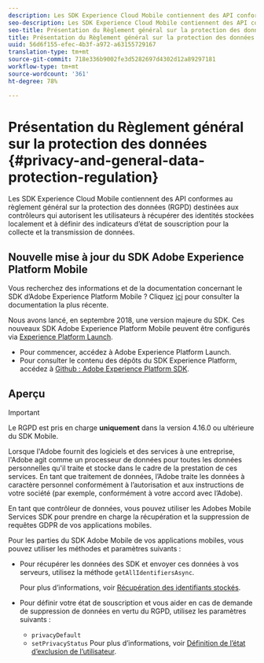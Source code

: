 ```yaml
---
description: Les SDK Experience Cloud Mobile contiennent des API conformes au règlement général sur la protection des données (RGPD) destinées aux contrôleurs qui autorisent les utilisateurs à récupérer des identités stockées localement et à définir des indicateurs d’état de souscription pour la collecte et la transmission de données.
seo-description: Les SDK Experience Cloud Mobile contiennent des API conformes au règlement général sur la protection des données (RGPD) destinées aux contrôleurs qui autorisent les utilisateurs à récupérer des identités stockées localement et à définir des indicateurs d’état de souscription pour la collecte et la transmission de données.
seo-title: Présentation du Règlement général sur la protection des données
title: Présentation du Règlement général sur la protection des données
uuid: 56d6f155-efec-4b3f-a972-a63155729167
translation-type: tm+mt
source-git-commit: 718e336b9002fe3d5282697d4302d12a89297181
workflow-type: tm+mt
source-wordcount: '361'
ht-degree: 78%

---
```



# Présentation du Règlement général sur la protection des données {#privacy-and-general-data-protection-regulation}

Les SDK Experience Cloud Mobile contiennent des API conformes au règlement général sur la protection des données (RGPD) destinées aux contrôleurs qui autorisent les utilisateurs à récupérer des identités stockées localement et à définir des indicateurs d’état de souscription pour la collecte et la transmission de données.

## Nouvelle mise à jour du SDK Adobe Experience Platform Mobile

Vous recherchez des informations et de la documentation concernant le SDK d’Adobe Experience Platform Mobile ? Cliquez [ici](https://aep-sdks.gitbook.io/docs/) pour consulter la documentation la plus récente.

Nous avons lancé, en septembre 2018, une version majeure du SDK. Ces nouveaux SDK Adobe Experience Platform Mobile peuvent être configurés via [Experience Platform Launch](https://www.adobe.com/fr/experience-platform/launch.html).

* Pour commencer, accédez à Adobe Experience Platform Launch.
* Pour consulter le contenu des dépôts du SDK Experience Platform, accédez à [Github : Adobe Experience Platform SDK](https://github.com/Adobe-Marketing-Cloud/acp-sdks).

## Aperçu

>[!IMPORTANT]
>
>Le RGPD est pris en charge **uniquement** dans la version 4.16.0 ou ultérieure du SDK Mobile.

Lorsque l&#39;Adobe fournit des logiciels et des services à une entreprise, l&#39;Adobe agit comme un processeur de données pour toutes les données personnelles qu&#39;il traite et stocke dans le cadre de la prestation de ces services. En tant que traitement de données, l’Adobe traite les données à caractère personnel conformément à l’autorisation et aux instructions de votre société (par exemple, conformément à votre accord avec l’Adobe).

En tant que contrôleur de données, vous pouvez utiliser les Adobes Mobile Services SDK pour prendre en charge la récupération et la suppression de requêtes GDPR de vos applications mobiles.

Pour les parties du SDK Adobe Mobile de vos applications mobiles, vous pouvez utiliser les méthodes et paramètres suivants :

* Pour récupérer les données des SDK et envoyer ces données à vos serveurs, utilisez la méthode `getAllIdentifiersAsync`.

   Pour plus d’informations, voir [Récupération des identifiants stockés](/help/android/c-mob-privacy-gdpr-android/c-mob-gdpr-ret-stored-ids-android.md).

* Pour définir votre état de souscription et vous aider en cas de demande de suppression de données en vertu du RGPD, utilisez les paramètres suivants :

   * `privacyDefault`
   * `setPrivacyStatus`
   Pour plus d’informations, voir [Définition de l’état d’exclusion de l’utilisateur](/help/android/c-mob-privacy-gdpr-android/privacy.md).